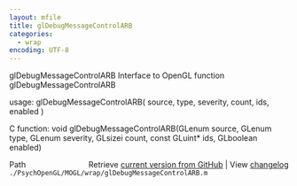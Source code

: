 ```yaml
---
layout: mfile
title: glDebugMessageControlARB
categories:
  - wrap
encoding: UTF-8
---
```


glDebugMessageControlARB  Interface to OpenGL function glDebugMessageControlARB

usage:  glDebugMessageControlARB\( source, type, severity, count, ids, enabled \)

C function:  void glDebugMessageControlARB\(GLenum source, GLenum type, GLenum severity, GLsizei count, const GLuint\* ids, GLboolean enabled\)


<div class="code_header" style="text-align:right;">
  <span style="float:left;">Path&nbsp;&nbsp;</span> <span class="counter">Retrieve <a href=
  "https://raw.github.com/Psychtoolbox-3/Psychtoolbox-3/beta/./PsychOpenGL/MOGL/wrap/glDebugMessageControlARB.m">current version from GitHub</a> | View <a href=
  "https://github.com/Psychtoolbox-3/Psychtoolbox-3/commits/beta/./PsychOpenGL/MOGL/wrap/glDebugMessageControlARB.m">changelog</a></span>
</div>
<div class="code">
  <code>./PsychOpenGL/MOGL/wrap/glDebugMessageControlARB.m</code>
</div>
